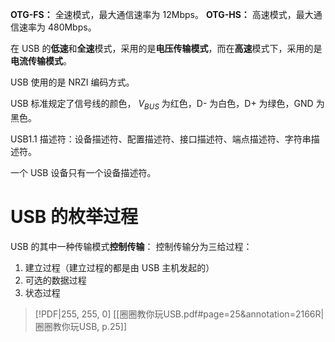 **OTG-FS：** 全速模式，最大通信速率为 12Mbps。
**OTG-HS：** 高速模式，最大通信速率为 480Mbps。

在 USB 的**低速**和**全速**模式，采用的是**电压传输模式**，而在**高速**模式下，采用的是**电流传输模式**。

USB 使用的是 NRZI 编码方式。

USB 标准规定了信号线的颜色， ${V}_{BUS}$ 为红色，D- 为白色，D+ 为绿色，GND 为黑色。

USB1.1 描述符：设备描述符、配置描述符、接口描述符、端点描述符、字符串描述符。

一个 USB 设备只有一个设备描述符。
# USB 的枚举过程
USB 的其中一种传输模式**控制传输**：
控制传输分为三给过程：
1. 建立过程（建立过程的都是由 USB 主机发起的）
2. 可选的数据过程
3. 状态过程
> [!PDF|255, 255, 0] [[圈圈教你玩USB.pdf#page=25&annotation=2166R|圈圈教你玩USB, p.25]]
